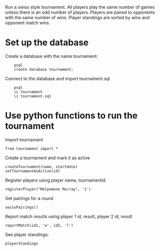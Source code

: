 Run a swiss style tournament. All players play the same number of games unless there is an odd number of players.
Players are paired to opponents with the same number of wins.
Player standings are sorted by wins and opponent match wins.

# Set up the database

Create a database with the name tournament:
```
	psql
	create database tournament;
```
	
Connect to the database and import tournament.sql
```
	psql
	\c tournament
	\i tournament.sql
```


# Use python functions to run the tournament
Import tournament
```
from tournament import *
```

Create a tournament and mark it as active 
```
createTournament(name, startdate)
setTournamentAsActive(id)
```

Register players using player name, tournamentid
```
registerPlayer("Melpomene Murray", '1')
```

Get pairings for a round
```
swissPairings()
```

Report match results using player 1 id, result, player 2 id, result
```
reportMatch(id1, 'w', id2, 'l')
```

See player standings:
```
playerStandings
```